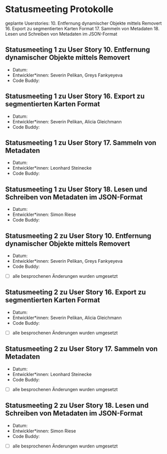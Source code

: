 # Statusmeeting Protokolle

geplante Userstories:
10. Entfernung dynamischer Objekte mittels Removert
16. Export zu segmentierten Karten Format 
17. Sammeln von Metadaten
18. Lesen und Schreiben von Metadaten im JSON-Format

## Statusmeeting 1 zu User Story 10. Entfernung dynamischer Objekte mittels Removert
- Datum:
- Entwickler\*innen: Severin Pelikan, Greys Fankyeyeva
- Code Buddy:

## Statusmeeting 1 zu User Story 16. Export zu segmentierten Karten Format 
- Datum:
- Entwickler\*innen: Severin Pelikan, Alicia Gleichmann
- Code Buddy:

## Statusmeeting 1 zu User Story 17. Sammeln von Metadaten 
- Datum:
- Entwickler\*innen: Leonhard Steinecke
- Code Buddy:

## Statusmeeting 1 zu User Story 18. Lesen und Schreiben von Metadaten im JSON-Format
- Datum:
- Entwickler\*innen: Simon Riese
- Code Buddy:

## Statusmeeting 2 zu User Story 10. Entfernung dynamischer Objekte mittels Removert
- Datum:
- Entwickler\*innen: Severin Pelikan, Greys Fankyeyeva
- Code Buddy:
- [ ] alle besprochenen Änderungen wurden umgesetzt 

## Statusmeeting 2 zu User Story 16. Export zu segmentierten Karten Format 
- Datum:
- Entwickler\*innen: Severin Pelikan, Alicia Gleichmann
- Code Buddy:
- [ ] alle besprochenen Änderungen wurden umgesetzt 

## Statusmeeting 2 zu User Story 17. Sammeln von Metadaten 
- Datum:
- Entwickler\*innen: Leonhard Steinecke
- Code Buddy:
- [ ] alle besprochenen Änderungen wurden umgesetzt 

## Statusmeeting 2 zu User Story 18. Lesen und Schreiben von Metadaten im JSON-Format
- Datum:
- Entwickler\*innen: Simon Riese
- Code Buddy:
- [ ] alle besprochenen Änderungen wurden umgesetzt 